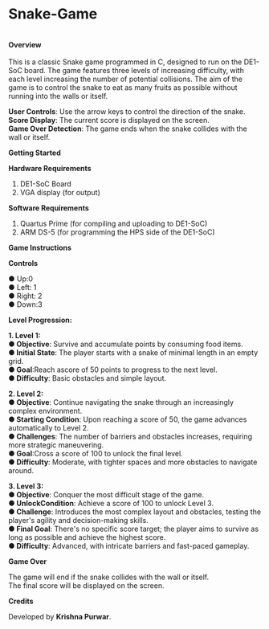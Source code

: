 # Snake-Game
\
**Overview** <br /> <br />
This is a classic Snake game programmed in C, designed to run on the DE1-SoC board. The game features three levels of increasing difficulty, with each level increasing the number of potential collisions. The aim of the game is to control the snake to eat as many fruits as possible without running into the walls or itself.<br />

**User Controls**: Use the arrow keys to control the direction of the snake. <br />
**Score Display**: The current score is displayed on the screen. <br />
**Game Over Detection**: The game ends when the snake collides with the wall or itself. <br />

**Getting Started** <br />

**Hardware Requirements** <br />
1. DE1-SoC Board <br />
2. VGA display (for output) <br />

**Software Requirements** <br />
1. Quartus Prime (for compiling and uploading to DE1-SoC) <br />
2. ARM DS-5 (for programming the HPS side of the DE1-SoC) <br />

**Game Instructions** <br />

**Controls** <br />
 
 ● Up:0 <br />
 ● Left: 1 <br />
 ● Right: 2 <br />
 ● Down:3 <br />

**Level Progression:** <br />
 
 **1. Level 1:** <br />
 **● Objective**: Survive and accumulate points by consuming food items. <br />
 **● Initial State**: The player starts with a snake of minimal length in an empty grid. <br />
 **● Goal**:Reach ascore of 50 points to progress to the next level. <br />
 **● Difficulty**: Basic obstacles and simple layout. <br />
 
 **2. Level 2:** <br />
 **● Objective**: Continue navigating the snake through an increasingly complex environment. <br />
 **● Starting Condition**: Upon reaching a score of 50, the game advances automatically to Level 2. <br />
 **● Challenges**: The number of barriers and obstacles increases, requiring more strategic maneuvering. <br />
 **● Goal**:Cross a score of 100 to unlock the final level. <br />
 **● Difficulty**: Moderate, with tighter spaces and more obstacles to navigate around. <br />
 
 **3. Level 3:**  <br />
 **● Objective**: Conquer the most difficult stage of the game. <br />
 **● UnlockCondition**: Achieve a score of 100 to unlock Level 3. <br />
 **● Challenge**: Introduces the most complex layout and obstacles, testing the player's agility and decision-making skills.<br />
 **● Final Goal**: There's no specific score target; the player aims to survive as long as possible and achieve the highest score. <br />
 **● Difficulty**: Advanced, with intricate barriers and fast-paced gameplay. <br />

**Game Over** <br />

The game will end if the snake collides with the wall or itself. <br />
The final score will be displayed on the screen. <br />

**Credits** <br />

Developed by **Krishna Purwar**. <br />
